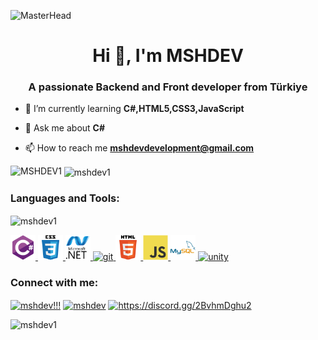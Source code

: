 ![MasterHead](https://media.licdn.com/dms/image/v2/D4D16AQGSaze2dYqiLw/profile-displaybackgroundimage-shrink_350_1400/B4DZa_SEpSG4AY-/0/1746965909225?e=1752710400&v=beta&t=KBIK6V9tIX3eiu56pSlbKZty9Pte8zavKSeQ12XFqlU)


<h1 align="center">Hi 👋, I'm MSHDEV</h1>
<h3 align="center">A passionate Backend and Front developer from Türkiye</h3>


- 🌱 I’m currently learning **C#,HTML5,CSS3,JavaScript**

- 💬 Ask me about **C#**

- 📫 How to reach me **mshdevdevelopment@gmail.com**


<p><img align="left" src="https://github-readme-stats.vercel.app/api/top-langs?username=mshdev1&show_icons=true&locale=en&layout=compact" alt="MSHDEV1" /></p>

<p>&nbsp;<img align="center" src="https://github-readme-stats.vercel.app/api?username=mshdev1&show_icons=true&locale=en" alt="mshdev1" /></p>

<h3 align="left">Languages and Tools:</h3>

<p><img align="center" src="https://github-readme-streak-stats.herokuapp.com/?user=mshdev1&" alt="mshdev1" /></p>

<p align="left"> <a href="https://www.w3schools.com/cs/" target="_blank" rel="noreferrer"> <img src="https://raw.githubusercontent.com/devicons/devicon/master/icons/csharp/csharp-original.svg" alt="csharp" width="40" height="40"/> </a> <a href="https://www.w3schools.com/css/" target="_blank" rel="noreferrer"> <img src="https://raw.githubusercontent.com/devicons/devicon/master/icons/css3/css3-original-wordmark.svg" alt="css3" width="40" height="40"/> </a> <a href="https://dotnet.microsoft.com/" target="_blank" rel="noreferrer"> <img src="https://raw.githubusercontent.com/devicons/devicon/master/icons/dot-net/dot-net-original-wordmark.svg" alt="dotnet" width="40" height="40"/> </a> <a href="https://git-scm.com/" target="_blank" rel="noreferrer"> <img src="https://www.vectorlogo.zone/logos/git-scm/git-scm-icon.svg" alt="git" width="40" height="40"/> </a> <a href="https://www.w3.org/html/" target="_blank" rel="noreferrer"> <img src="https://raw.githubusercontent.com/devicons/devicon/master/icons/html5/html5-original-wordmark.svg" alt="html5" width="40" height="40"/> </a> <a href="https://developer.mozilla.org/en-US/docs/Web/JavaScript" target="_blank" rel="noreferrer"> <img src="https://raw.githubusercontent.com/devicons/devicon/master/icons/javascript/javascript-original.svg" alt="javascript" width="40" height="40"/> </a> <a href="https://www.mysql.com/" target="_blank" rel="noreferrer"> <img src="https://raw.githubusercontent.com/devicons/devicon/master/icons/mysql/mysql-original-wordmark.svg" alt="mysql" width="40" height="40"/> </a> <a href="https://unity.com/" target="_blank" rel="noreferrer"> <img src="https://www.vectorlogo.zone/logos/unity3d/unity3d-icon.svg" alt="unity" width="40" height="40"/> </a> </p>

<h3 align="left">Connect with me:</h3>
<p align="left">
<a href="https://dev.to/mshdev!!!" target="blank"><img align="center" src="https://raw.githubusercontent.com/rahuldkjain/github-profile-readme-generator/master/src/images/icons/Social/devto.svg" alt="mshdev!!!" height="30" width="40" /></a>
<a href="https://www.youtube.com/c/mshdev" target="blank"><img align="center" src="https://raw.githubusercontent.com/rahuldkjain/github-profile-readme-generator/master/src/images/icons/Social/youtube.svg" alt="mshdev" height="30" width="40" /></a>
<a href="https://discord.gg/https://discord.gg/2BvhmDghu2" target="blank"><img align="center" src="https://raw.githubusercontent.com/rahuldkjain/github-profile-readme-generator/master/src/images/icons/Social/discord.svg" alt="https://discord.gg/2BvhmDghu2" height="30" width="40" /></a>
</p>
<p align="left"> <img src="https://komarev.com/ghpvc/?username=mshdev1&label=Profile%20views&color=0e75b6&style=flat" alt="mshdev1" /> </p>

